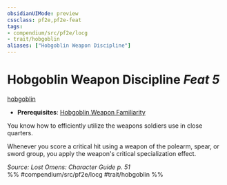 ```yaml
---
obsidianUIMode: preview
cssclass: pf2e,pf2e-feat
tags:
- compendium/src/pf2e/locg
- trait/hobgoblin
aliases: ["Hobgoblin Weapon Discipline"]
---
```

# Hobgoblin Weapon Discipline  *Feat 5*  
[hobgoblin](../../Rules/traits/hobgoblin-locg.md)  

- **Prerequisites**: [Hobgoblin Weapon Familiarity](hobgoblin-weapon-familiarity-locg.md)

You know how to efficiently utilize the weapons soldiers use in close quarters.

Whenever you score a critical hit using a weapon of the polearm, spear, or sword group, you apply the weapon's critical specialization effect.

*Source: Lost Omens: Character Guide p. 51*  
%% #compendium/src/pf2e/locg #trait/hobgoblin %%
